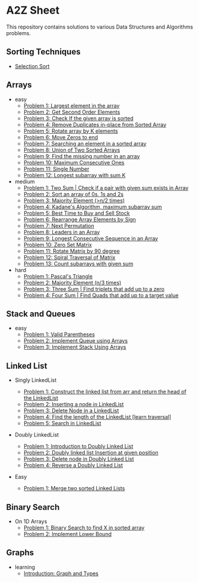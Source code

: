 # A2Z Sheet
This repository contains solutions to various Data Structures and Algorithms problems.

## Sorting Techniques
- [Selection Sort](src/sorting)
  
## Arrays
- easy
  - [Problem 1: Largest element in the array](src/arrays/easy/problem1/ProblemStatement.md)
  - [Problem 2: Get Second Order Elements](src/arrays/easy/problem2/ProblemStatement.md)
  - [Problem 3: Check If the given array is sorted](src/arrays/easy/problem3/ProblemStatement.md)
  - [Problem 4: Remove Duplicates in-place from Sorted Array](src/arrays/easy/problem4/ProblemStatement.md)
  - [Problem 5: Rotate array by K elements](src/arrays/easy/problem5/ProblemStatement.md)
  - [Problem 6: Move Zeros to end](src/arrays/easy/problem6/ProblemStatement.md)
  - [Problem 7: Searching an element in a sorted array](src/arrays/easy/problem7/ProblemStatement.md)
  - [Problem 8: Union of Two Sorted Arrays](src/arrays/easy/problem8/ProblemStatement.md)
  - [Problem 9: Find the missing number in an array](src/arrays/easy/problem9/ProblemStatement.md)
  - [Problem 10: Maximum Consecutive Ones](src/arrays/easy/problem10/ProblemStatement.md)
  - [Problem 11: Single Number](src/arrays/easy/problem11/ProblemStatement.md)
  - [Problem 12: Longest subarray with sum K](src/arrays/easy/problem12/ProblemStatement.md)
- medium
  - [Problem 1: Two Sum | Check if a pair with given sum exists in Array](src/arrays/medium/problem1/ProblemStatement.md)
  - [Problem 2: Sort an array of 0s, 1s and 2s](src/arrays/medium/problem2/ProblemStatement.md)
  - [Problem 3: Majority Element (>n/2 times)](src/arrays/medium/problem3/ProblemStatement.md)
  - [Problem 4: Kadane's Algorithm, maximum subarray sum](src/arrays/medium/problem4/ProblemStatement.md)
  - [Problem 5: Best Time to Buy and Sell Stock](src/arrays/medium/problem5/ProblemStatement.md)
  - [Problem 6: Rearrange Array Elements by Sign](src/arrays/medium/problem6/ProblemStatement.md)
  - [Problem 7: Next Permutation](src/arrays/medium/problem7/ProblemStatement.md)
  - [Problem 8: Leaders in an Array](src/arrays/medium/problem8/SolutionApproach.md)
  - [Problem 9: Longest Consecutive Sequence in an Array](src/arrays/medium/problem9/SolutionApproach.md)
  - [Problem 10: Zero Set Matrix](src/arrays/medium/problem10/SolutionApproach.md)
  - [Problem 11: Rotate Matrix by 90 degree](src/arrays/medium/problem11/SolutionApproach.md)
  - [Problem 12: Spiral Traversal of Matrix](src/arrays/medium/problem12/SolutionApproach.md)
  - [Problem 13: Count subarrays with given sum](src/arrays/medium/problem13/SolutionApproach.md)
- hard
  - [Problem 1: Pascal's Triangle](src/arrays/hard/problem1/SolutionApproach.md)
  - [Problem 2: Majority Element (n/3 times)](src/arrays/hard/problem2/SolutionApproach.md)
  - [Problem 3: Three Sum | Find triplets that add up to a zero](src/arrays/hard/problem3/ProblemStatement.md)
  - [Problem 4: Four Sum | Find Quads that add up to a target value](src/arrays/hard/problem4/ProblemStatement.md)

## Stack and Queues
- easy
  - [Problem 1: Valid Parentheses](src/stackandqueues/easy/problem1/Description.md)
  - [Problem 2: Implement Queue using Arrays](src/stackandqueues/easy/problem2/Description.md)
  - [Problem 3: Implement Stack Using Arrays](src/stackandqueues/easy/problem3/Description.md)

## Linked List
- Singly LinkedList
  - [Problem 1: Construct the linked list from arr and return the head of the LinkedList](src/linkedlist/singlylinkedlist/problem1/ProblemStatement.md)
  - [Problem 2: Inserting a node in LinkedList](src/linkedlist/singlylinkedlist/problem2/ProblemStatement.md)
  - [Problem 3: Delete Node in a LinkedList](src/linkedlist/singlylinkedlist/problem3/ProblemStatement.md)
  - [Problem 4: Find the length of the LinkedList [learn traversal]](src/linkedlist/singlylinkedlist/problem4/ProblemStatement.md)
  - [Problem 5: Search in LinkedList](src/linkedlist/singlylinkedlist/problem5/ProblemStatement.md)
- Doubly LinkedList
  - [Problem 1: Introduction to Doubly Linked List](src/linkedlist/doublylinkedlist/problem1/ProblemStatement.md)
  - [Problem 2: Doubly linked list Insertion at given position](src/linkedlist/doublylinkedlist/problem2/ProblemStatement.md)
  - [Problem 3: Delete node in Doubly Linked List](src/linkedlist/doublylinkedlist/problem3/ProblemStatement.md)
  - [Problem 4: Reverse a Doubly Linked List](src/linkedlist/doublylinkedlist/problem4/ProblemStatement.md)
 
- Easy
  - [Problem 1: Merge two sorted Linked Lists](src/linkedlist/easy/problem1/Description.md)


## Binary Search
- On 1D Arrays
  - [Problem 1: Binary Search to find X in sorted array](src/binarysearch/ononedarrays/problem1/SolutionApproach.md)
  - [Problem 2: Implement Lower Bound](src/binarysearch/ononedarrays/problem2/SolutionApproach.md)


## Graphs
- learning
  - [Introduction: Graph and Types](src/graphs/learning/introduction/Introduction.md)
